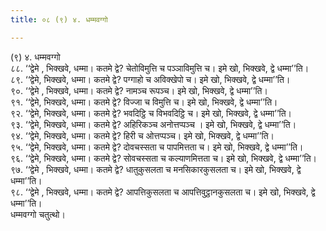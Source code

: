 ```yaml
---
title: ०८ (९) ४. धम्मवग्गो

---
```

(९) ४. धम्मवग्गो  
८८. ‘‘द्वेमे , भिक्खवे, धम्मा। कतमे द्वे? चेतोविमुत्ति च पञ्ञाविमुत्ति च। इमे खो, भिक्खवे, द्वे धम्मा’’ति।  
८९. ‘‘द्वेमे, भिक्खवे, धम्मा। कतमे द्वे? पग्गाहो च अविक्खेपो च। इमे खो, भिक्खवे, द्वे धम्मा’’ति।  
९०. ‘‘द्वेमे , भिक्खवे, धम्मा। कतमे द्वे? नामञ्च रूपञ्च। इमे खो, भिक्खवे, द्वे धम्मा’’ति।  
९१. ‘‘द्वेमे, भिक्खवे, धम्मा। कतमे द्वे? विज्जा च विमुत्ति च। इमे खो, भिक्खवे, द्वे धम्मा’’ति।  
९२. ‘‘द्वेमे, भिक्खवे, धम्मा। कतमे द्वे? भवदिट्ठि च विभवदिट्ठि च। इमे खो, भिक्खवे, द्वे धम्मा’’ति।  
९३. ‘‘द्वेमे, भिक्खवे, धम्मा। कतमे द्वे? अहिरिकञ्च अनोत्तप्पञ्च । इमे खो, भिक्खवे, द्वे धम्मा’’ति।  
९४. ‘‘द्वेमे, भिक्खवे, धम्मा। कतमे द्वे? हिरी च ओत्तप्पञ्च। इमे खो, भिक्खवे, द्वे धम्मा’’ति।  
९५. ‘‘द्वेमे, भिक्खवे, धम्मा। कतमे द्वे? दोवचस्सता च पापमित्तता च। इमे खो, भिक्खवे, द्वे धम्मा’’ति।  
९६. ‘‘द्वेमे, भिक्खवे, धम्मा। कतमे द्वे? सोवचस्सता च कल्याणमित्तता च। इमे खो, भिक्खवे, द्वे धम्मा’’ति।  
९७. ‘‘द्वेमे , भिक्खवे, धम्मा। कतमे द्वे? धातुकुसलता च मनसिकारकुसलता च। इमे खो, भिक्खवे, द्वे धम्मा’’ति।  
९८. ‘‘द्वेमे , भिक्खवे, धम्मा। कतमे द्वे? आपत्तिकुसलता च आपत्तिवुट्ठानकुसलता च। इमे खो, भिक्खवे, द्वे धम्मा’’ति।  
धम्मवग्गो चतुत्थो।  